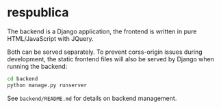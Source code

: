 # respublica

The backend is a Django application, the frontend is written in pure HTML/JavaScript with JQuery.

Both can be served separately. To prevent corss-origin issues during development, the static frontend files will also be served by Django when running the backend:

```bash
cd backend
python manage.py runserver
```

See `backend/README.md` for details on backend management.
